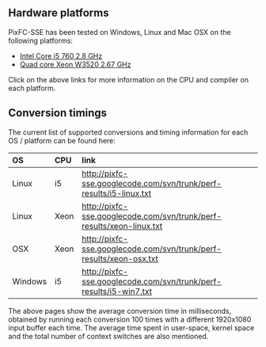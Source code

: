 ## Hardware platforms ##
PixFC-SSE has been tested on Windows, Linux and Mac OSX on the following platforms:
  * [Intel Core i5 760 2.8 GHz](http://pixfc-sse.googlecode.com/svn/trunk/perf-results/i5-details.txt)
  * [Quad core Xeon W3520 2.67 GHz](http://pixfc-sse.googlecode.com/svn/trunk/perf-results/xeon-details.txt)

Click on the above links for more information on the CPU and compiler on each platform.

## Conversion timings ##
The current list of supported conversions and timing information for each OS / platform can be found here:

| OS | CPU | link |
|:---|:----|:-----|
| Linux | i5  | http://pixfc-sse.googlecode.com/svn/trunk/perf-results/i5-linux.txt |
| Linux | Xeon | http://pixfc-sse.googlecode.com/svn/trunk/perf-results/xeon-linux.txt |
| OSX | Xeon |  http://pixfc-sse.googlecode.com/svn/trunk/perf-results/xeon-osx.txt |
| Windows  | i5  | http://pixfc-sse.googlecode.com/svn/trunk/perf-results/i5-win7.txt |

The above pages show the average conversion time in milliseconds, obtained by running each conversion 100 times with a different 1920x1080 input buffer each time. The average time spent in user-space, kernel space and the total number of context switches are also mentioned.